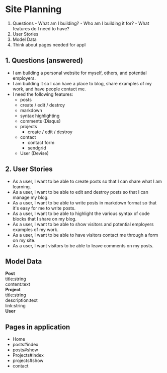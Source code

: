 # Site Planning

  1. Questions
    - What am I building?
    - Who am I building it for?
    - What features do I need to have?
  2. User Stories
  3. Model Data
  4. Think about pages needed for appl

## 1. Questions (answered)

  - I am building a personal website for myself, others, and potential employers.
  - I am building it so I can have a place to blog, share examples of my work, and have people contact me.
  - I need the following features:
    - posts
     - create / edit / destroy
     - markdown
     - syntax highlighting
     - comments (Disqus)
    - projects
      - create / edit / destroy
    - contact
      - contact form
      - sendgrid
    - User (Devise)

## 2. User Stories

  - As a user, I want to be able to create posts so that I can share what I am learning.
  - As a user, I want to be able to edit and destroy posts so that I can manage my blog.
  - As a user, I want to be able to write posts in markdown format so that it's easy for me to write posts.
  - As a user, I want to be able to highlight the various syntax of code blocks that I share on my blog.
  - As a user, I want to be able to show visitors and potential employers examples of my work.
  - As a user, I want to be able to have visitors contact me through a form on my site.
  - As a user, I want visitors to be able to leave comments on my posts.

## Model Data

**Post**    
 title:string  
 content:text  
**Project**  
 title:string  
 description:text  
 link:string  
**User**  

## Pages in application

  - Home
  - posts#index
  - posts#show
  - Projects#index
  - projects#show
  - contact
